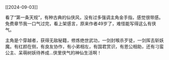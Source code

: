 [[2024-09-03]]

看了“第一条天规”，有种古典的仙侠风，没有过多强调主角金手指，感觉很带感。免费章节我一口气过完，看上架感言，原来作者49岁了，难怪能写得这么有侠气。

主角是个穿越者，获得无敌秘籍，修炼绝世武功，一剑封喉杀歹徒，一剑挥去斩妖魔。有红颜在侧，有良友协作，有小弟相左，有国君赏识，有恩公相助，还有刁蛮公主、呆萌树妖待养成…侠里侠气的神仙生活啊！